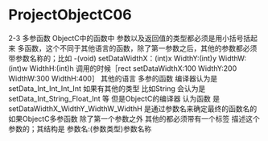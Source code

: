 # ProjectObjectC06
2-3 多参函数
ObjectC中的函数中 参数以及返回值的类型都必须是用小括号括起来
多函数，这个不同于其他语言的函数，除了第一参数之后，其他的参数都必须带参数名称的；比如 
-(void) setDataWidthX：(int)x  WidthY:(int)y WidthW:(int)w  WidthH:(int)h
调用的时候［rect setDataWidthX:100 WidthY:200 WidthW:300 WidthH:400］
其他的语言 多参的函数 编译器认为是 setData_Int_Int_Int_Int 
如果有其他的类型 比如String 会认为是setData_Int_String_Float_Int 等
但是ObjectC的编译器 认为函数 是 setDataWidthX_WidthY_WidthW_WidthH 是通过参数名来确定最终的函数名的
如果ObjectC多参函数 除了第一个参数之外 其他的都必须带有一个标签 描述这个参数的；其结构是 参数名:(参数类型)参数名称

